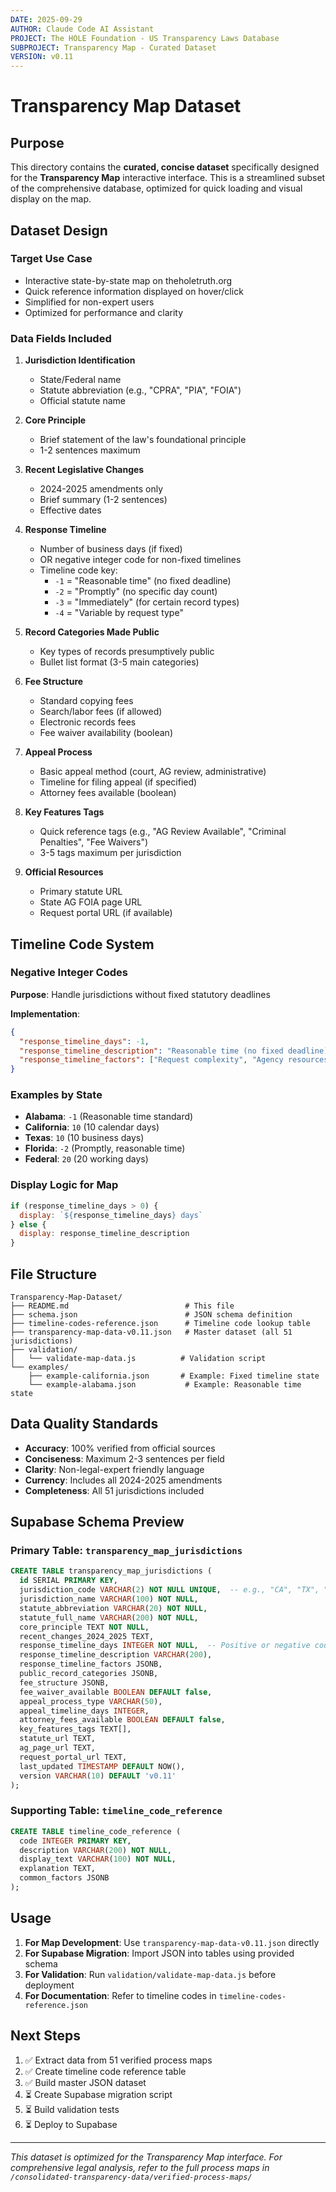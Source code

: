 ```yaml
---
DATE: 2025-09-29
AUTHOR: Claude Code AI Assistant
PROJECT: The HOLE Foundation - US Transparency Laws Database
SUBPROJECT: Transparency Map - Curated Dataset
VERSION: v0.11
---
```


# Transparency Map Dataset

## Purpose

This directory contains the **curated, concise dataset** specifically designed for the **Transparency Map** interactive interface. This is a streamlined subset of the comprehensive database, optimized for quick loading and visual display on the map.

## Dataset Design

### Target Use Case
- Interactive state-by-state map on theholetruth.org
- Quick reference information displayed on hover/click
- Simplified for non-expert users
- Optimized for performance and clarity

### Data Fields Included

1. **Jurisdiction Identification**
   - State/Federal name
   - Statute abbreviation (e.g., "CPRA", "PIA", "FOIA")
   - Official statute name

2. **Core Principle**
   - Brief statement of the law's foundational principle
   - 1-2 sentences maximum

3. **Recent Legislative Changes**
   - 2024-2025 amendments only
   - Brief summary (1-2 sentences)
   - Effective dates

4. **Response Timeline**
   - Number of business days (if fixed)
   - OR negative integer code for non-fixed timelines
   - Timeline code key:
     - `-1` = "Reasonable time" (no fixed deadline)
     - `-2` = "Promptly" (no specific day count)
     - `-3` = "Immediately" (for certain record types)
     - `-4` = "Variable by request type"

5. **Record Categories Made Public**
   - Key types of records presumptively public
   - Bullet list format (3-5 main categories)

6. **Fee Structure**
   - Standard copying fees
   - Search/labor fees (if allowed)
   - Electronic records fees
   - Fee waiver availability (boolean)

7. **Appeal Process**
   - Basic appeal method (court, AG review, administrative)
   - Timeline for filing appeal (if specified)
   - Attorney fees available (boolean)

8. **Key Features Tags**
   - Quick reference tags (e.g., "AG Review Available", "Criminal Penalties", "Fee Waivers")
   - 3-5 tags maximum per jurisdiction

9. **Official Resources**
   - Primary statute URL
   - State AG FOIA page URL
   - Request portal URL (if available)

## Timeline Code System

### Negative Integer Codes

**Purpose**: Handle jurisdictions without fixed statutory deadlines

**Implementation**:
```json
{
  "response_timeline_days": -1,
  "response_timeline_description": "Reasonable time (no fixed deadline)",
  "response_timeline_factors": ["Request complexity", "Agency resources", "Volume of records"]
}
```

### Examples by State

- **Alabama**: `-1` (Reasonable time standard)
- **California**: `10` (10 calendar days)
- **Texas**: `10` (10 business days)
- **Florida**: `-2` (Promptly, reasonable time)
- **Federal**: `20` (20 working days)

### Display Logic for Map

```javascript
if (response_timeline_days > 0) {
  display: `${response_timeline_days} days`
} else {
  display: response_timeline_description
}
```

## File Structure

```
Transparency-Map-Dataset/
├── README.md                          # This file
├── schema.json                        # JSON schema definition
├── timeline-codes-reference.json      # Timeline code lookup table
├── transparency-map-data-v0.11.json   # Master dataset (all 51 jurisdictions)
├── validation/
│   └── validate-map-data.js          # Validation script
└── examples/
    ├── example-california.json       # Example: Fixed timeline state
    └── example-alabama.json           # Example: Reasonable time state
```

## Data Quality Standards

- **Accuracy**: 100% verified from official sources
- **Conciseness**: Maximum 2-3 sentences per field
- **Clarity**: Non-legal-expert friendly language
- **Currency**: Includes all 2024-2025 amendments
- **Completeness**: All 51 jurisdictions included

## Supabase Schema Preview

### Primary Table: `transparency_map_jurisdictions`

```sql
CREATE TABLE transparency_map_jurisdictions (
  id SERIAL PRIMARY KEY,
  jurisdiction_code VARCHAR(2) NOT NULL UNIQUE,  -- e.g., "CA", "TX", "FED"
  jurisdiction_name VARCHAR(100) NOT NULL,
  statute_abbreviation VARCHAR(20) NOT NULL,
  statute_full_name VARCHAR(200) NOT NULL,
  core_principle TEXT NOT NULL,
  recent_changes_2024_2025 TEXT,
  response_timeline_days INTEGER NOT NULL,  -- Positive or negative code
  response_timeline_description VARCHAR(200),
  response_timeline_factors JSONB,
  public_record_categories JSONB,
  fee_structure JSONB,
  fee_waiver_available BOOLEAN DEFAULT false,
  appeal_process_type VARCHAR(50),
  appeal_timeline_days INTEGER,
  attorney_fees_available BOOLEAN DEFAULT false,
  key_features_tags TEXT[],
  statute_url TEXT,
  ag_page_url TEXT,
  request_portal_url TEXT,
  last_updated TIMESTAMP DEFAULT NOW(),
  version VARCHAR(10) DEFAULT 'v0.11'
);
```

### Supporting Table: `timeline_code_reference`

```sql
CREATE TABLE timeline_code_reference (
  code INTEGER PRIMARY KEY,
  description VARCHAR(200) NOT NULL,
  display_text VARCHAR(100) NOT NULL,
  explanation TEXT,
  common_factors JSONB
);
```

## Usage

1. **For Map Development**: Use `transparency-map-data-v0.11.json` directly
2. **For Supabase Migration**: Import JSON into tables using provided schema
3. **For Validation**: Run `validation/validate-map-data.js` before deployment
4. **For Documentation**: Refer to timeline codes in `timeline-codes-reference.json`

## Next Steps

1. ✅ Extract data from 51 verified process maps
2. ✅ Create timeline code reference table
3. ✅ Build master JSON dataset
4. ⏳ Create Supabase migration script
5. ⏳ Build validation tests
6. ⏳ Deploy to Supabase

---

*This dataset is optimized for the Transparency Map interface. For comprehensive legal analysis, refer to the full process maps in `/consolidated-transparency-data/verified-process-maps/`*